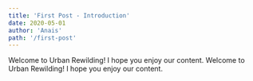 ```yaml
---
title: 'First Post - Introduction'
date: 2020-05-01
author: 'Anais'
path: '/first-post'
---
```


Welcome to Urban Rewilding! I hope you enjoy our content. Welcome to Urban Rewilding! I hope you enjoy our content.
